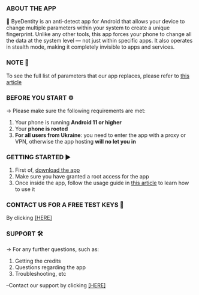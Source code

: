 ### ABOUT THE APP

📱 ByeDentity is an anti-detect app for Android that allows your device to change multiple parameters within your system to create a unique fingerprint.
Unlike any other tools, this app forces your phone to change all the data at the system level — not just within specific apps.
It also operates in stealth mode, making it completely invisible to apps and services.

### NOTE 📖
To see the full list of parameters that our app replaces, please refer to [this article](https://telegra.ph/About-The-App-06-30)

### BEFORE YOU START ⚙️
→ Please make sure the following requirements are met:
1. Your phone is running **Android 11 or higher**
2. Your **phone is rooted**
3. **For all users from Ukraine**: you need to enter the app with a proxy or VPN, otherwise the app hosting **will no let you in**

### GETTING STARTED ▶️ 

1. First of, [download the app](https://t.me/ByeDentityOfficial/26)
2.  Make sure you have granted a root access for the app
3. Once inside the app, follow the usage guide in [this article](https://mega.nz/file/T1IwFKyT#5akf8mN3yF-m0G0xe6Nh9la9fMUT_pxHeF4hKlfPRZg) to learn how to use it 

### CONTACT US FOR A FREE TEST KEYS 🔑
By clicking [[HERE]](https://t.me/ByeDentitySupport)

### SUPPORT 🛠
→ For any further questions, such as: 
1. Getting the credits 
2. Questions regarding the app
3. Troubleshooting, etc

–Contact our support by clicking [[HERE]](https://t.me/ByeDentitySupport)
